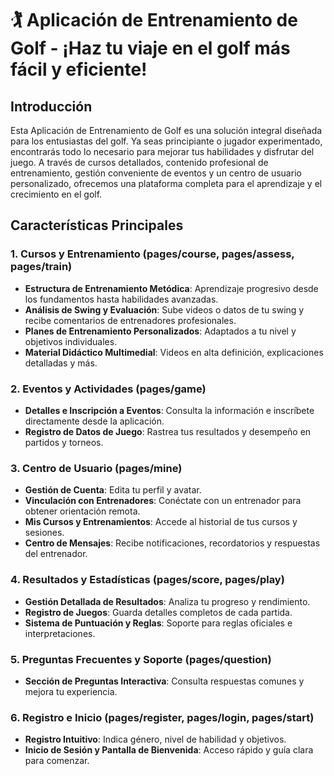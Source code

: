 # 🏌️ Aplicación de Entrenamiento de Golf - ¡Haz tu viaje en el golf más fácil y eficiente!

## Introducción

Esta Aplicación de Entrenamiento de Golf es una solución integral diseñada para los entusiastas del golf. Ya seas principiante o jugador experimentado, encontrarás todo lo necesario para mejorar tus habilidades y disfrutar del juego. A través de cursos detallados, contenido profesional de entrenamiento, gestión conveniente de eventos y un centro de usuario personalizado, ofrecemos una plataforma completa para el aprendizaje y el crecimiento en el golf.

## Características Principales

### 1. Cursos y Entrenamiento (pages/course, pages/assess, pages/train)

- **Estructura de Entrenamiento Metódica**: Aprendizaje progresivo desde los fundamentos hasta habilidades avanzadas.
- **Análisis de Swing y Evaluación**: Sube videos o datos de tu swing y recibe comentarios de entrenadores profesionales.
- **Planes de Entrenamiento Personalizados**: Adaptados a tu nivel y objetivos individuales.
- **Material Didáctico Multimedial**: Videos en alta definición, explicaciones detalladas y más.

### 2. Eventos y Actividades (pages/game)

- **Detalles e Inscripción a Eventos**: Consulta la información e inscríbete directamente desde la aplicación.
- **Registro de Datos de Juego**: Rastrea tus resultados y desempeño en partidos y torneos.

### 3. Centro de Usuario (pages/mine)

- **Gestión de Cuenta**: Edita tu perfil y avatar.
- **Vinculación con Entrenadores**: Conéctate con un entrenador para obtener orientación remota.
- **Mis Cursos y Entrenamientos**: Accede al historial de tus cursos y sesiones.
- **Centro de Mensajes**: Recibe notificaciones, recordatorios y respuestas del entrenador.

### 4. Resultados y Estadísticas (pages/score, pages/play)

- **Gestión Detallada de Resultados**: Analiza tu progreso y rendimiento.
- **Registro de Juegos**: Guarda detalles completos de cada partida.
- **Sistema de Puntuación y Reglas**: Soporte para reglas oficiales e interpretaciones.

### 5. Preguntas Frecuentes y Soporte (pages/question)

- **Sección de Preguntas Interactiva**: Consulta respuestas comunes y mejora tu experiencia.

### 6. Registro e Inicio (pages/register, pages/login, pages/start)

- **Registro Intuitivo**: Indica género, nivel de habilidad y objetivos.
- **Inicio de Sesión y Pantalla de Bienvenida**: Acceso rápido y guía clara para comenzar.
